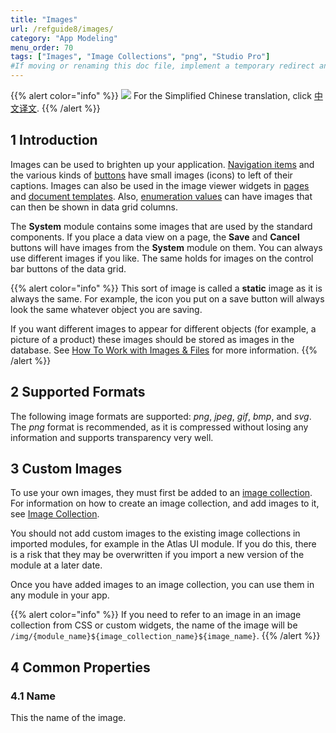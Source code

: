 ```yaml
---
title: "Images"
url: /refguide8/images/
category: "App Modeling"
menu_order: 70
tags: ["Images", "Image Collections", "png", "Studio Pro"]
#If moving or renaming this doc file, implement a temporary redirect and let the respective team know they should update the URL in the product. See Mapping to Products for more details.
---
```


{{% alert color="info" %}}
<img src="attachments/chinese-translation/china.png" style="display: inline-block; margin: 0" /> For the Simplified Chinese translation, click [中文译文](https://cdn.mendix.tencent-cloud.com/documentation/refguide8/images.pdf).
{{% /alert %}}

## 1 Introduction

Images can be used to brighten up your application. [Navigation items](/refguide8/navigation-tree/) and the various kinds of [buttons](/refguide8/button-widgets/) have small images (icons) to left of their captions. Images can also be used in the image viewer widgets in [pages](/refguide8/pages/) and [document templates](/refguide8/document-templates/). Also, [enumeration values](/refguide8/enumerations/#enum-value-properties) can have images that can then be shown in data grid columns.

The **System** module contains some images that are used by the standard components. If you place a data view on a page, the **Save** and **Cancel** buttons will have images from the **System** module on them. You can always use different images if you like. The same holds for images on the control bar buttons of the data grid.

{{% alert color="info" %}}
This sort of image is called a **static** image as it is always the same. For example, the icon you put on a save button will always look the same whatever object you are saving.

If you want different images to appear for different objects (for example, a picture of a product) these images should be stored as images in the database. See [How To Work with Images & Files](/howto8/data-models/working-with-images-and-files/) for more information.
{{% /alert %}}

## 2 Supported Formats

The following image formats are supported: *png*, *jpeg*, *gif*, *bmp*, and *svg*. The *png* format is recommended, as it is compressed without losing any information and supports transparency very well.

## 3 Custom Images

To use your own images, they must first be added to an [image collection](/refguide8/image-collection/). For information on how to create an image collection, and add images to it, see [Image Collection](/refguide8/image-collection/).

You should not add custom images to the existing image collections in imported modules, for example in the Atlas UI module. If you do this, there is a risk that they may be overwritten if you import a new version of the module at a later date.

Once you have added images to an image collection, you can use them in any module in your app.

{{% alert color="info" %}}
If you need to refer to an image in an image collection from CSS or custom widgets, the name of the image will be `/img/{module_name}${image_collection_name}${image_name}`.
{{% /alert %}}

## 4 Common Properties

### 4.1 Name

This the name of the image.
